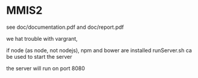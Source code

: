 # MMIS2
see doc/documentation.pdf and doc/report.pdf

we hat trouble with vargrant,

if node (as node, not nodejs), npm and bower are installed
runServer.sh ca be used to start the server

the server will run on port 8080
